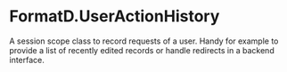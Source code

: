 # FormatD.UserActionHistory
A session scope class to record requests of a user. Handy for example to provide a list of recently edited records or handle redirects in a backend interface. 
